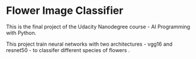 # Flower Image Classifier
This is the final project of the Udacity Nanodegree course - AI Programming with Python.

This project train neural networks with two architectures - vgg16 and resnet50 - to classifer different species of flowers .
